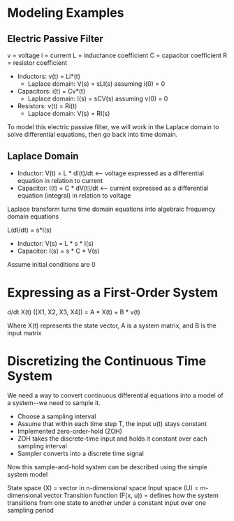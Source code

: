 # Modeling Examples

## Electric Passive Filter

v = voltage
i = current
L = inductance coefficient
C = capacitor coefficient
R = resistor coefficient


- Inductors: v(t) = Li*(t)
    - Laplace domain: V(s) = sLI(s) assuming i(0) = 0
- Capacitors: i(t) = Cv*(t)
    - Laplace domain: I(s) = sCV(s) assuming v(0) = 0
- Resistors: v(t) = Ri(t)
    - Laplace domain: V(s) = RI(s)

To model this electric passive filter, we will work in the Laplace domain to solve differential equations, then go back into time domain.

## Laplace Domain

- Inductor: V(t) = L * dI(t)/dt <-- voltage expressed as a differential equation in relation to current
- Capacitor: I(t) = C * dV(t)/dt <-- current expressed as a differential equation (integral) in relation to voltage

Laplace transform turns time domain equations into algebraic frequency domain equations

L(dI/dt) = s*I(s)

- Inductor: V(s) = L * s * I(s)
- Capacitor: I(s) = s * C * V(s)

Assume initial conditions are 0

# Expressing as a First-Order System

d/dt X(t) ([X1, X2, X3, X4]) = A * X(t) + B * v(t)

Where X(t) represents the state vector, A is a system matrix, and B is the input matrix

# Discretizing the Continuous Time System

We need a way to convert continuous differential equations into a model of a system--we need to sample it.

- Choose a sampling interval
- Assume that within each time step T, the input u(t) stays constant
- Implemented zero-order-hold (ZOH)
- ZOH takes the discrete-time input and holds it constant over each sampling interval
- Sampler converts into a discrete time signal

Now this sample-and-hold system can be described using the simple system model  

State space (X) = vector in n-dimensional space
Input space (U) = m-dimensional vector
Transition function (F(x, u)) = defines how the system transitions from one state to another under a constant input over one sampling period